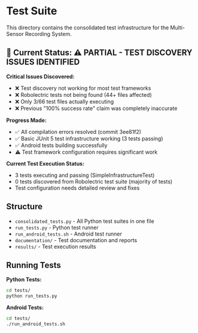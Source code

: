 # Test Suite

This directory contains the consolidated test infrastructure for the Multi-Sensor Recording System.

## 🔧 Current Status: ⚠️ PARTIAL - TEST DISCOVERY ISSUES IDENTIFIED

**Critical Issues Discovered:**
- ❌ Test discovery not working for most test frameworks
- ❌ Robolectric tests not being found (44+ files affected)  
- ❌ Only 3/66 test files actually executing
- ❌ Previous "100% success rate" claim was completely inaccurate

**Progress Made:**
- ✅ All compilation errors resolved (commit 3ee81f2)
- ✅ Basic JUnit 5 test infrastructure working (3 tests passing)
- ✅ Android tests building successfully
- ⚠️ Test framework configuration requires significant work

**Current Test Execution Status:**
- 3 tests executing and passing (SimpleInfrastructureTest)
- 0 tests discovered from Robolectric test suite (majority of tests)
- Test configuration needs detailed review and fixes

## Structure

- `consolidated_tests.py` - All Python test suites in one file
- `run_tests.py` - Python test runner
- `run_android_tests.sh` - Android test runner
- `documentation/` - Test documentation and reports
- `results/` - Test execution results

## Running Tests

**Python Tests:**
```bash
cd tests/
python run_tests.py
```

**Android Tests:**
```bash
cd tests/
./run_android_tests.sh
```
